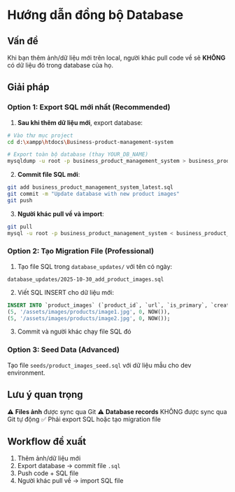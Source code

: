 # Hướng dẫn đồng bộ Database

## Vấn đề

Khi bạn thêm ảnh/dữ liệu mới trên local, người khác pull code về sẽ **KHÔNG** có dữ liệu đó trong database của họ.

## Giải pháp

### Option 1: Export SQL mới nhất (Recommended)

1. **Sau khi thêm dữ liệu mới**, export database:

```bash
# Vào thư mục project
cd d:\xampp\htdocs\Business-product-management-system

# Export toàn bộ database (thay YOUR_DB_NAME)
mysqldump -u root -p business_product_management_system > business_product_management_system_latest.sql
```

2. **Commit file SQL mới**:

```bash
git add business_product_management_system_latest.sql
git commit -m "Update database with new product images"
git push
```

3. **Người khác pull về và import**:

```bash
git pull
mysql -u root -p business_product_management_system < business_product_management_system_latest.sql
```

### Option 2: Tạo Migration File (Professional)

1. Tạo file SQL trong `database_updates/` với tên có ngày:

```
database_updates/2025-10-30_add_product_images.sql
```

2. Viết SQL INSERT cho dữ liệu mới:

```sql
INSERT INTO `product_images` (`product_id`, `url`, `is_primary`, `created_at`) VALUES
(5, '/assets/images/products/image1.jpg', 0, NOW()),
(5, '/assets/images/products/image2.jpg', 0, NOW());
```

3. Commit và người khác chạy file SQL đó

### Option 3: Seed Data (Advanced)

Tạo file `seeds/product_images_seed.sql` với dữ liệu mẫu cho dev environment.

## Lưu ý quan trọng

⚠️ **Files ảnh** được sync qua Git
⚠️ **Database records** KHÔNG được sync qua Git tự động
✅ Phải export SQL hoặc tạo migration file

## Workflow đề xuất

1. Thêm ảnh/dữ liệu mới
2. Export database → commit file `.sql`
3. Push code + SQL file
4. Người khác pull về → import SQL file
